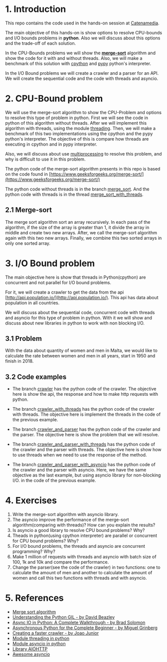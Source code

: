 # 1. Introduction

This repo contains the code used in the hands-on session at [Catenamedia](https://www.catenamedia.com/).

The main objective of this hands-on is show options to resolve CPU-bounds and I/O bounds problems in **python**. Also we will discuss about this
options and the trade-off of each solution.

In the CPU-Bounds problems we will show the **[merge-sort](https://en.wikipedia.org/wiki/Merge_sort)** algorithm and show the code for it with and without threads. Also, we
will make a benchmark of this solution with [cpython](https://github.com/python/cpython) and [pypy](https://pypy.org/) python's interpreter.

In the I/O Bound problems we will create a crawler and a parser for an API. We will create the sequential code and the code with threads and asyncio.

# 2. CPU-Bound problem

We will use the merge-sort algorithm to show the CPU-Problem and options to resolve this type of problem in python. First we will see the code in python of this algorithm without threads.
After we will implement this algorithm with threads, using the module [threading](https://docs.python.org/3.7/library/threading.html). Then, we will make a benchmark of this two implementations using the cpython and the pypy python's interpreter. The objective
of this is compare how threads are executing in cpython and in pypy interpreter.

Also, we will discuss about use [multiprocessing](https://docs.python.org/3.7/library/multiprocessing.html) to resolve this problem, and why is difficult to use it in this problem.

The python code of the merge-sort algorithm presents in this repo is based on the code found in [https://www.geeksforgeeks.org/merge-sort/](https://www.geeksforgeeks.org/merge-sort/)

The python code without threads is in the branch [merge_sort](https://github.com/joaojunior/cpu_bound_and_io_bound_examples/tree/merge_sort). And the python code with threads is in the thread [merge_sort_with_threads](https://github.com/joaojunior/cpu_bound_and_io_bound_examples/tree/merge_sort_with_threads).


## 2.1 Merge-sort

The merge sort algorithm sort an array recursively. In each pass of the algorithm, if the size of the array is greater than 1, it divide the array in middle and create two new arrays. After, we call the merge-sort algorithm again with
this two new arrays. Finally, we combine this two sorted arrays in only one sorted array.


# 3. I/O Bound problem

The main objective here is show that threads in Python(cpython) are concurrent and not parallel for I/O bound problems.

For it, we will create a crawler to get the data from the api [http://api.population.io/](http://api.population.io/).
This api has data about population in all countries.

We will discuss about the sequential code, concurrent code with threads and asyncio for this type of problem in python.
With it we will show and discuss about new libraries in python to work with non blocking I/O.

## 3.1 Problem

With the data about quantity of women and men in Malta, we would like to calculate the rate between women and men in all years, start
in 1950 and finish in 2018.

## 3.2 Code examples

- The branch [crawler](https://github.com/joaojunior/cpu_bound_and_io_bound_examples/tree/crawler) has the python code of the crawler. The objective
here is show the api, the response and how to make http requests with python.

- The branch [crawler_with_threads](https://github.com/joaojunior/cpu_bound_and_io_bound_examples/tree/crawler_with_threads) has the python code of the crawler
with threads. The objective here is implement the threads in the code of the previous example.

- The branch [crawler_and_parser](https://github.com/joaojunior/cpu_bound_and_io_bound_examples/tree/crawler_and_parser) has the python code of the crawler
and the parser. The objective here is show the problem that we will resolve.

- The branch [crawler_and_parser_with_threads](https://github.com/joaojunior/cpu_bound_and_io_bound_examples/tree/crawler_and_parser_with_threads) has the python code of the crawler and the parser with threads. The objective here is show how to use threads when we need to use the response of the method.

- The branch [crawler_and_parser_with_asyncio](https://github.com/joaojunior/cpu_bound_and_io_bound_examples/tree/crawler_and_parser_with_asyncio) has the python code of the crawler and the parser with asyncio. Here, we have the same objective as the last example, but using asyncio library for non-blocking I/O.
in the code of the previous example.

# 4. Exercises
1. Write the merge-sort algorithm with asyncio library.
2. The asyncio improve the performance of the merge-sort algorithm(comparing with threads)? How can you explain the results?
3. Is asyncio a good library to resolve CPU bound problems? Why?
4. Theads in python(using cpython interpreter) are parallel or concurrent for CPU bound problems? Why?
5. For I/O bound problems, the threads and asyncio are concurrent programming? Why?
6. Make 1 million of requests with threads and asyncio with batch size of 100, 1k and 10k and compare the performance.
7. Change the parser(see the code of the crawler) in two functions: one to calculate the amount of men and another to calculate the amount of women and call this two functions with threads and with asyncio.

# 5. References

- [Merge sort algorithm](https://en.wikipedia.org/wiki/Merge_sort)
- [Understanding the Python GIL - by David Beazley](http://www.dabeaz.com/GIL/)
- [Async IO in Python: A Complete Walkthrough - by Brad Solomon](https://realpython.com/async-io-python/)
- [Asynchronous Python for the Complete Beginner - by Miguel Grinberg](https://www.youtube.com/watch?v=iG6fr81xHKA)
- [Creating a faster crawler - by Joao Junior](http://joaojunior.org/presentations/creating-a-faster-crawler/)
- [Module threading in python](https://docs.python.org/3.7/library/threading.html)
- [Module asyncio in python](https://docs.python.org/3/library/asyncio.html)
- [Library AIOHTTP](https://aiohttp.readthedocs.io/en/stable/)
- [Awesome asyncio](https://github.com/timofurrer/awesome-asyncio)

